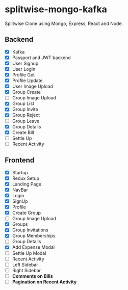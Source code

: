 # splitwise-mongo-kafka

Splitwise Clone using Mongo, Express, React and Node.

## Backend

- [x] Kafka  
- [x] Passport and JWT backend  
- [x] User Signup  
- [x] User Login  
- [x] Profile Get  
- [x] Profile Update  
- [x] User Image Upload  
- [x] Group Create  
- [ ] Group Image Upload  
- [x] Group List  
- [x] Group Invite  
- [x] Group Reject  
- [ ] Group Leave  
- [x] Group Details  
- [x] Create Bill  
- [ ] Settle Up  
- [ ] Recent Activity  

## Frontend

- [x] Startup
- [x] Redux Setup
- [x] Landing Page
- [x] NavBar
- [x] Login
- [x] SignUp
- [x] Profile
- [x] Create Group
- [ ] Group Image Upload
- [x] Groups
- [x] Group Invitations
- [x] Group Memberships
- [ ] Group Details
- [x] Add Expense Modal
- [ ] Settle Up Modal
- [ ] Recent Activity
- [ ] Left Sidebar
- [ ] Right Sidebar
- [ ] **Comments on Bills**
- [ ] **Pagination on Recent Activity**

